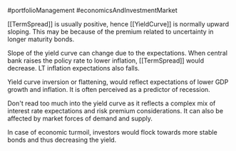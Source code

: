 #portfolioManagement #economicsAndInvestmentMarket 

[[TermSpread]] is usually positive, hence [[YieldCurve]] is normally upward sloping. 
This may be because of the premium related to uncertainty in longer maturity bonds. 

Slope of the yield curve can change due to the expectations. 
When central bank raises the policy rate to lower inflation, [[TermSpread]] would decrease. 
LT inflation expectations also falls. 

Yield curve inversion or flattening, would reflect expectations of lower GDP growth and inflation. It is often perceived as a predictor of recession. 

Don't read too much into the yield curve as it reflects a complex mix of interest rate expectations and risk premium considerations. 
It can also be affected by market forces of demand and supply. 

In case of economic turmoil, investors would flock towards more stable bonds and thus decreasing the yield. 


